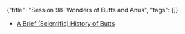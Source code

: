 {"title": "Session 98: Wonders of Butts and Anus", "tags": []}
* [A Brief (Scientific) History of Butts](https://www.youtube.com/watch?v=BMoF4iupwfw)

